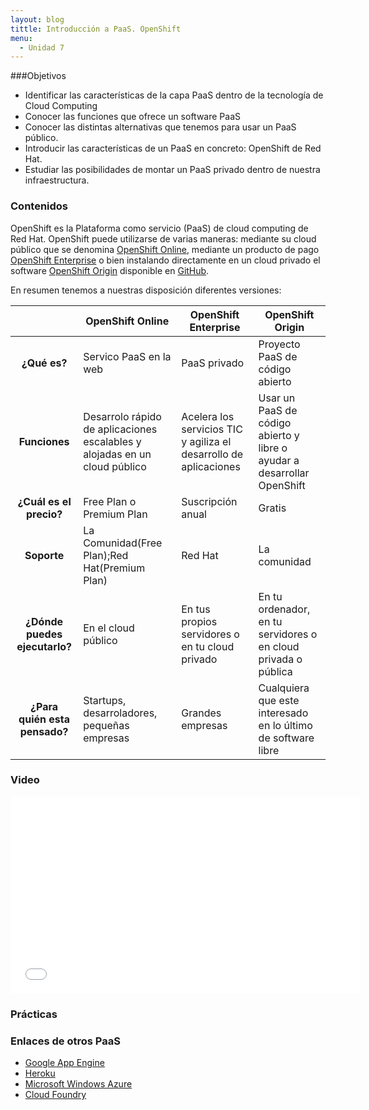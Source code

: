 ```yaml
---
layout: blog
tittle: Introducción a PaaS. OpenShift
menu:
  - Unidad 7
---
```


###Objetivos

* Identificar las características de la capa PaaS dentro de la tecnología de Cloud Computing
* Conocer las funciones que ofrece un software PaaS
* Conocer las distintas alternativas que tenemos para usar un PaaS público.
* Introducir las características de un PaaS en concreto: OpenShift de Red Hat.
* Estudiar las posibilidades de montar un PaaS privado dentro de nuestra infraestructura.

### Contenidos

OpenShift es la Plataforma como servicio (PaaS) de cloud computing de Red Hat. OpenShift puede utilizarse de varias maneras: mediante su cloud público que se denomina [OpenShift Online](https://www.openshift.com/), mediante un producto de pago [OpenShift Enterprise](https://www.openshift.com/products/enterprise) o bien instalando directamente en un cloud privado el software [OpenShift Origin](http://openshift.github.io/) disponible en [GitHub](https://github.com/openshift).

En resumen tenemos a nuestras disposición diferentes versiones:

|     |OpenShift Online|OpenShift Enterprise|OpenShift Origin|
|:---:|----------------|--------------------|----------------|
|**¿Qué es?**|Servico PaaS en la web|PaaS privado|Proyecto PaaS de código abierto|
|**Funciones**|Desarrolo rápido de aplicaciones escalables y alojadas en un cloud público|Acelera los servicios TIC y agiliza el desarrollo de aplicaciones|Usar un PaaS de código abierto y libre o ayudar a desarrollar OpenShift|
|**¿Cuál es el precio?**|Free Plan o Premium Plan|Suscripción anual|Gratis|
|**Soporte**|La Comunidad(Free Plan);Red Hat(Premium Plan)|Red Hat|La comunidad|
|**¿Dónde puedes ejecutarlo?**|En el cloud público|	En tus propios servidores o en tu cloud privado|En tu ordenador, en tu servidores o en cloud privada o pública|
|**¿Para quién esta pensado?**|Startups, desarroladores, pequeñas empresas|Grandes empresas|Cualquiera que este interesado en lo último de software libre|

### Video

<iframe width="560" height="315" src="//www.youtube.com/embed/rbFIHgHDRgo" frameborder="0" allowfullscreen></iframe>

### Prácticas

### Enlaces de otros PaaS

* [Google App Engine](https://developers.google.com/appengine/)
* [Heroku](http://www.heroku.com/)
* [Microsoft Windows Azure](http://www.windowsazure.com/)
* [Cloud Foundry](http://cloudfoundry.org/index.html)

